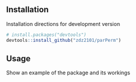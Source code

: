 
<!-- README.md is generated from README.Rmd. Please edit that file -->
Installation
------------

Installation directions for development version

``` r
# install.packages("devtools")
devtools::install_github("zdz2101/parPerm")
```

Usage
-----

Show an example of the package and its workings
